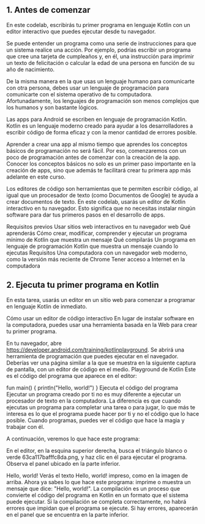 ## 1. Antes de comenzar
En este codelab, escribirás tu primer programa en lenguaje Kotlin con un editor interactivo que puedes ejecutar desde tu navegador.

Se puede entender un programa como una serie de instrucciones para que un sistema realice una acción. Por ejemplo, podrías escribir un programa que cree una tarjeta de cumpleaños y, en él, una instrucción para imprimir un texto de felicitación o calcular la edad de una persona en función de su año de nacimiento.

De la misma manera en la que usas un lenguaje humano para comunicarte con otra persona, debes usar un lenguaje de programación para comunicarte con el sistema operativo de tu computadora. Afortunadamente, los lenguajes de programación son menos complejos que los humanos y son bastante lógicos.

Las apps para Android se escriben en lenguaje de programación Kotlin. Kotlin es un lenguaje moderno creado para ayudar a los desarrolladores a escribir código de forma eficaz y con la menor cantidad de errores posible.

Aprender a crear una app al mismo tiempo que aprendes los conceptos básicos de programación no será fácil. Por eso, comenzaremos con un poco de programación antes de comenzar con la creación de la app. Conocer los conceptos básicos no solo es un primer paso importante en la creación de apps, sino que además te facilitará crear tu primera app más adelante en este curso.

Los editores de código son herramientas que te permiten escribir código, al igual que un procesador de texto (como Documentos de Google) te ayuda a crear documentos de texto. En este codelab, usarás un editor de Kotlin interactivo en tu navegador. Esto significa que no necesitas instalar ningún software para dar tus primeros pasos en el desarrollo de apps.

Requisitos previos
Usar sitios web interactivos en tu navegador web
Qué aprenderás
Cómo crear, modificar, comprender y ejecutar un programa mínimo de Kotlin que muestra un mensaje
Qué compilarás
Un programa en lenguaje de programación Kotlin que muestra un mensaje cuando lo ejecutas
Requisitos
Una computadora con un navegador web moderno, como la versión más reciente de Chrome
Tener acceso a Internet en la computadora

## 2. Ejecuta tu primer programa en Kotlin
En esta tarea, usarás un editor en un sitio web para comenzar a programar en lenguaje Kotlin de inmediato.

Cómo usar un editor de código interactivo
En lugar de instalar software en la computadora, puedes usar una herramienta basada en la Web para crear tu primer programa.

En tu navegador, abre https://developer.android.com/training/kotlinplayground. Se abrirá una herramienta de programación que puedes ejecutar en el navegador.
Deberías ver una página similar a la que se muestra en la siguiente captura de pantalla, con un editor de código en el medio. Playground de Kotlin
Este es el código del programa que aparece en el editor:


fun main() {
    println("Hello, world!")
}
Ejecuta el código del programa
Ejecutar un programa creado por ti no es muy diferente a ejecutar un procesador de texto en la computadora. La diferencia es que cuando ejecutas un programa para completar una tarea o para jugar, lo que más te interesa es lo que el programa puede hacer por ti y no el código que lo hace posible. Cuando programas, puedes ver el código que hace la magia y trabajar con él.

A continuación, veremos lo que hace este programa:

En el editor, en la esquina superior derecha, busca el triángulo blanco o verde 63ca117bafffc8da.png, y haz clic en él para ejecutar el programa.
Observa el panel ubicado en la parte inferior.

Hello, world!
Verás el texto Hello, world! impreso, como en la imagen de arriba. Ahora ya sabes lo que hace este programa: imprime o muestra un mensaje que dice: "Hello, world!".
La compilación es un proceso que convierte el código del programa en Kotlin en un formato que el sistema puede ejecutar. Si la compilación se completa correctamente, no habrá errores que impidan que el programa se ejecute. Si hay errores, aparecerán en el panel que se encuentra en la parte inferior.